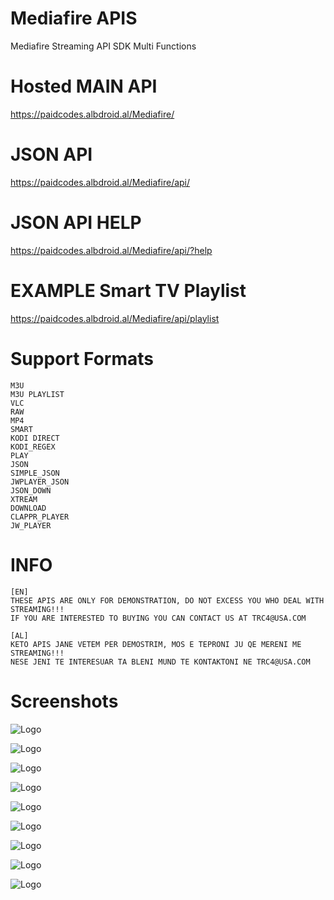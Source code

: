 # Mediafire APIS
Mediafire Streaming API SDK Multi Functions

# Hosted MAIN API

https://paidcodes.albdroid.al/Mediafire/

# JSON API

https://paidcodes.albdroid.al/Mediafire/api/

# JSON API HELP

https://paidcodes.albdroid.al/Mediafire/api/?help

# EXAMPLE Smart TV Playlist

https://paidcodes.albdroid.al/Mediafire/api/playlist

# Support Formats
    M3U
    M3U PLAYLIST
    VLC
    RAW
    MP4
    SMART
    KODI DIRECT
    KODI_REGEX
    PLAY
    JSON
    SIMPLE_JSON
    JWPLAYER_JSON
    JSON_DOWN
    XTREAM
    DOWNLOAD
    CLAPPR_PLAYER
    JW_PLAYER

# INFO
    [EN]
    THESE APIS ARE ONLY FOR DEMONSTRATION, DO NOT EXCESS YOU WHO DEAL WITH STREAMING!!!
    IF YOU ARE INTERESTED TO BUYING YOU CAN CONTACT US AT TRC4@USA.COM
    
    [AL]
    KETO APIS JANE VETEM PER DEMOSTRIM, MOS E TEPRONI JU QE MERENI ME STREAMING!!!
    NESE JENI TE INTERESUAR TA BLENI MUND TE KONTAKTONI NE TRC4@USA.COM

# Screenshots
![Logo](https://github.com/SxtBox/Mediafire_APIS/blob/main/Screenshots/CLAPPR_PLAYER.png?raw=true?raw=true)

![Logo](https://github.com/SxtBox/Mediafire_APIS/blob/main/Screenshots/JW_PLAYER.png?raw=true?raw=true)

![Logo](https://github.com/SxtBox/Mediafire_APIS/blob/main/Screenshots/JSON_HELPER.png?raw=true?raw=true)

![Logo](https://github.com/SxtBox/Mediafire_APIS/blob/main/Screenshots/MAIN_DEFAULT_API.png?raw=true?raw=true)

![Logo](https://github.com/SxtBox/Mediafire_APIS/blob/main/Screenshots/MAIN_PLAYER_PLAYING1.png?raw=true?raw=true)

![Logo](https://github.com/SxtBox/Mediafire_APIS/blob/main/Screenshots/MAIN_PLAYER_PLAYING2.png?raw=true?raw=true)

![Logo](https://github.com/SxtBox/Mediafire_APIS/blob/main/Screenshots/MAIN_PLAYER_TEST.png?raw=true?raw=true)

![Logo](https://github.com/SxtBox/Mediafire_APIS/blob/main/Screenshots/SMART_TV.png?raw=true?raw=true)

![Logo](https://github.com/SxtBox/Mediafire_APIS/blob/main/Screenshots/VLC_PLAYER.png?raw=true?raw=true)
